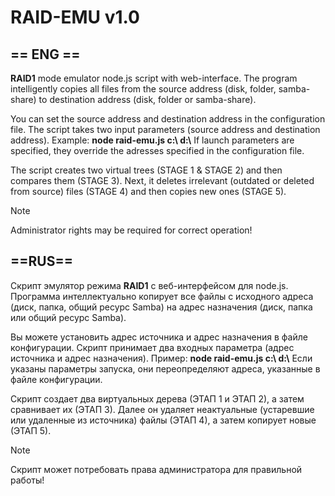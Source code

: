 # RAID-EMU v1.0

## == ENG ==

**RAID1** mode emulator node.js script with web-interface. The program intelligently copies all files from the source address (disk, folder, samba-share) to destination address (disk, folder or samba-share).

You can set the source address and destination address in the configuration file. The script takes two input parameters (source address and destination address). Example: **node raid-emu.js c:\ d:\\**
If launch parameters are specified, they override the adresses specified in the configuration file. 

The script creates two virtual trees (STAGE 1 & STAGE 2) and then compares them (STAGE 3). Next, it deletes irrelevant (outdated or deleted from source) files (STAGE 4) and then copies new ones (STAGE 5).

> [!NOTE]
> Administrator rights may be required for correct operation!


## ==RUS==

Скрипт эмулятор режима **RAID1** с веб-интерфейсом для node.js. Программа интеллектуально копирует все файлы с исходного адреса (диск, папка, общий ресурс Samba) на адрес назначения (диск, папка или общий ресурс Samba).

Вы можете установить адрес источника и адрес назначения в файле конфигурации. Скрипт принимает два входных параметра (адрес источника и адрес назначения). Пример: **node raid-emu.js c:\ d:\\**
Если указаны параметры запуска, они переопределяют адреса, указанные в файле конфигурации. 

Скрипт создает два виртуальных дерева (ЭТАП 1 и ЭТАП 2), а затем сравнивает их (ЭТАП 3). Далее он удаляет неактуальные (устаревшие или удаленные из источника) файлы (ЭТАП 4), а затем копирует новые (ЭТАП 5).

> [!NOTE]
> Скрипт может потребовать права администратора для правильной работы!
